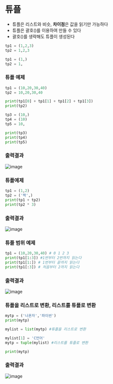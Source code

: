 # 튜플

- 튜플은 리스트와 비슷, **차이점**은 값을 읽기만 가능하다
- 튜플은 괄호()를 이용하여 만들 수 있다
- 괄호()를 생략해도 튜플이 생성된다

```py
tp1 = (1,2,3)
tp2 = 1,2,3

tp1 = (1,)
tp2 = 1,
```

### 튜플 예제
```py
tp1 = (10,20,30,40)
tp2 = 10,20,30,40

print(tp1[0] + tp1[1] + tp1[2] + tp1[3])
print(tp2)

tp3 = (10,)
tp4 = (10)
tp5 = 10,

print(tp3)
print(tp4)
print(tp5)
```

### 출력결과
![image](https://user-images.githubusercontent.com/82345970/162894461-7aa65b1e-ea1d-4cc4-bb71-5c57b6ed197b.png)


### 튜플예제
```py
tp1 = (1,2)
tp2 = ('짝',)
print(tp1 + tp2)
print(tp2 * 3)
```

### 출력결과
![image](https://user-images.githubusercontent.com/82345970/162895253-0158cc99-ab27-4129-b45b-9cf484a73695.png)


### 튜플 범위 예제
```py
tp1 = (10,20,30,40) # 0 1 2 3 
print(tp1[1:3]) #1번부터 2번까지 읽는다
print(tp1[1:]) # 1번부터 끝까지 읽는다
print(tp1[:3]) # 처음부터 2까지 읽는다
```
### 출력결과
![image](https://user-images.githubusercontent.com/82345970/162895654-c646da87-3fae-4f77-bbf9-28e4b60d8c01.png)

### 튜플을 리스트로 변환, 리스트를 튜플로 변환
```py
mytp = ('나혼자','파이썬')
print(mytp)

mylist = list(mytp) #튜플을 리스트로 변환

mylist[1] = 'C언어'
mytp = tuple(mylist) #리스트를 튜플로 변환

print(mytp)
```
### 출력결과
![image](https://user-images.githubusercontent.com/82345970/162895978-ef86938e-a58d-459d-9281-7f2433154957.png)







